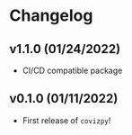 # Changelog

<!--next-version-placeholder-->
## v1.1.0 (01/24/2022)

- CI/CD compatible package

## v0.1.0 (01/11/2022)

- First release of `covizpy`!